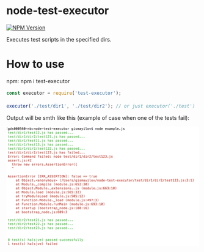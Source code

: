 # node-test-executor

[![NPM Version][npm-image]][npm-url]

Executes test scripts in the specified dirs.

# How to use

npm: npm i test-executor

```js
const executor = require('test-executor');

executor('./test/dir1', './test/dir2'); // or just executor('./test')

```
Output will be smth like this (example of case when one of the tests fail):

![gaa1](https://github.com/Guseyn/node-test-executor/blob/release-1.0.1/Screen%20Shot%202018-05-06%20at%2008.59.41.png)

[npm-image]: https://img.shields.io/npm/v/test-executor.svg
[npm-url]: https://npmjs.org/package/test-executor
